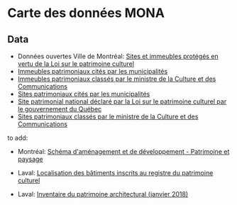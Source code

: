 # Carte des données MONA


## Data
- Données ouvertes Ville de Montréal: [Sites et immeubles protégés en vertu de la Loi sur le patrimoine culturel](https://donnees.montreal.ca/ville-de-montreal/sites-immeubles-proteges-lpc)
- [Immeubles patrimoniaux cités par les municipalités](https://www.donneesquebec.ca/recherche/fr/dataset/immeubles-patrimoniaux-cites-par-les-municipalites-et-les-communautes-autochtones)
- [Immeubles patrimoniaux classés par le ministre de la Culture et des Communications](https://www.donneesquebec.ca/recherche/fr/dataset/immeubles-patrimoniaux-classes-par-la-ministre-de-la-culture-et-des-communications)
- [Sites patrimoniaux cités par les municipalités](https://www.donneesquebec.ca/recherche/fr/dataset/sites-patrimoniaux-cites-par-les-municipalites-et-les-communautes-autochtones)
- [Site patrimonial national déclaré par la Loi sur le patrimoine culturel par le gouvernement du Québec](https://www.donneesquebec.ca/recherche/fr/dataset/site-patrimonial-national-declare-par-la-loi-sur-le-patrimoine-culturel-par-le-gouvernement-du-)
- [Sites patrimoniaux classés par le ministre de la Culture et des Communications ](https://www.donneesquebec.ca/recherche/fr/dataset/sites-patrimoniaux-classes-par-la-ministre-de-la-culture-et-des-communications)


to add: 


- Montréal: [Schéma d'aménagement et de développement - Patrimoine et paysage](https://www.donneesquebec.ca/recherche/dataset/vmtl-schema-patrimoine-paysage)

- Laval:  [Localisation des bâtiments inscrits au registre du patrimoine culturel ](https://www.donneesquebec.ca/recherche/dataset/sad-batiments-au-registre-du-patrimoine-culturel)

- Laval: [Inventaire du patrimoine architectural (janvier 2018) ](https://www.donneesquebec.ca/recherche/dataset/inventaire-du-patrimoine-architectural-janvier-2018)